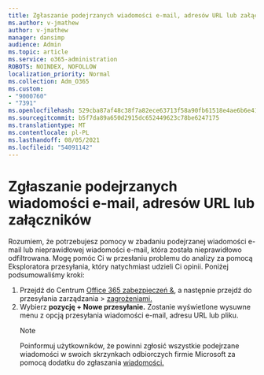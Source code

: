 ```yaml
---
title: Zgłaszanie podejrzanych wiadomości e-mail, adresów URL lub załączników
ms.author: v-jmathew
author: v-jmathew
manager: dansimp
audience: Admin
ms.topic: article
ms.service: o365-administration
ROBOTS: NOINDEX, NOFOLLOW
localization_priority: Normal
ms.collection: Adm_O365
ms.custom:
- "9000760"
- "7391"
ms.openlocfilehash: 529cba87af48c38f7a82ece63713f58a90fb61518e4ae6b6e41f0b4905dcd5ae
ms.sourcegitcommit: b5f7da89a650d2915dc652449623c78be6247175
ms.translationtype: MT
ms.contentlocale: pl-PL
ms.lasthandoff: 08/05/2021
ms.locfileid: "54091142"
---
```

# <a name="report-suspicious-emails-urls-or-attachments"></a>Zgłaszanie podejrzanych wiadomości e-mail, adresów URL lub załączników

Rozumiem, że potrzebujesz pomocy w zbadaniu podejrzanej wiadomości e-mail lub nieprawidłowej wiadomości e-mail, która została nieprawidłowo odfiltrowana. Mogę pomóc Ci w przesłaniu problemu do analizy za pomocą Eksploratora przesyłania, który natychmiast udzieli Ci opinii. Poniżej podsumowaliśmy kroki:

1. Przejdź do Centrum [Office 365 zabezpieczeń &](https://go.microsoft.com/fwlink/p/?linkid=2077143), a następnie przejdź do przesyłania zarządzania   >  [zagrożeniami.](https://go.microsoft.com/fwlink/?linkid=2101521)
2. Wybierz **pozycję + Nowe przesyłanie.** Zostanie wyświetlone wysuwne menu z opcją przesyłania wiadomości e-mail, adresu URL lub pliku.
    > [!NOTE]
    > Poinformuj użytkowników, że powinni zgłosić wszystkie podejrzane wiadomości w swoich skrzynkach odbiorczych firmie Microsoft za pomocą dodatku do zgłaszania [wiadomości.](https://go.microsoft.com/fwlink/?linkid=2092385)
